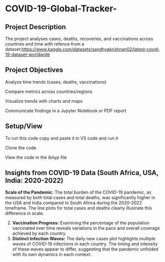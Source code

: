 # COVID-19-Global-Tracker-

## Project Description

The project analyses cases, deaths, recoveries, and vaccinations across countries and time with refence from a dataset:https://www.kaggle.com/datasets/sandhyakrishnan02/latest-covid-19-dataset-worldwide

## Project Objectives

Analyze time trends (cases, deaths, vaccinations)

Compare metrics across countries/regions

Visualize trends with charts and maps

Communicate findings in a Jupyter Notebook or PDF report

## Setup/View
To run this code copy and paste it in VS code and run it

Clone the code

View the code in the ibnyp file

## Insights from COVID-19 Data (South Africa, USA, India: 2020-2022)


  **Scale of the Pandemic:** The total burden of the COVID-19 pandemic, as measured by both total cases and total deaths, was significantly higher in the USA and India compared to South Africa during the 2020-2022 timeframe. The line plots for total cases and deaths clearly illustrate this difference in scale.

2.  **Vaccination Progress:** Examining the percentage of the population vaccinated over time reveals variations in the pace and overall coverage achieved by each country.
3.  **Distinct Infection Waves:** The daily new cases plot highlights multiple waves of COVID-19 infections in each country. The timing and intensity of these waves appear to differ, suggesting that the pandemic unfolded with its own dynamics in each context. 
